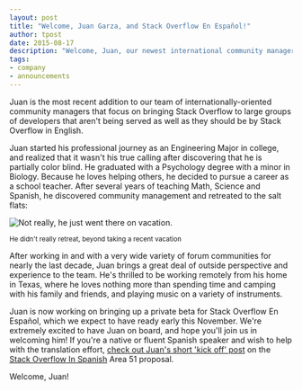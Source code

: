 ```yaml
---
layout: post
title: "Welcome, Juan Garza, and Stack Overflow En Español!"
author: tpost
date: 2015-08-17
description: "Welcome, Juan, our newest international community manager as we work toward launching Stack Overflow In Spanish"
tags:
- company
- announcements 
---
```


Juan is the most recent addition to our team of internationally-oriented community managers that focus on bringing Stack Overflow to large groups of developers that aren't being served as well as they should be by Stack Overflow in English.

Juan started his professional journey as an Engineering Major in college, and realized that it wasn't his true calling after discovering that he is partially color blind. He graduated with a Psychology degree with a minor in Biology. Because he loves helping others, he decided to pursue a career as a school teacher. After several years of teaching Math, Science and Spanish, he discovered community management and retreated to the salt flats:

![Not really, he just went there on vacation.](http://i.imgur.com/Qb7hF1i.jpg)

<small>He didn't really retreat, beyond taking a recent vacation</small> 

After working in and with a very wide variety of forum communities for nearly the last decade, Juan brings a great deal of outside perspective and experience to the team. He's thrilled to be working remotely from his home in Texas, where he loves nothing more than spending time and camping with his family and friends, and playing music on a variety of instruments. 

Juan is now working on bringing up a private beta for Stack Overflow En Español, which we expect to have ready early this November. We're extremely excited to have Juan on board, and hope you'll join us in welcoming him! If you're a native or fluent Spanish speaker and wish to help with the translation effort, [check out Juan's short 'kick off' post](http://discuss.area51.stackexchange.com/questions/21519/the-stack-overflow-in-spanish-project-is-underway) on the [Stack Overflow In Spanish](http://area51.stackexchange.com/proposals/42810/stack-overflow-in-spanish) Area 51 proposal.

Welcome, Juan!  



